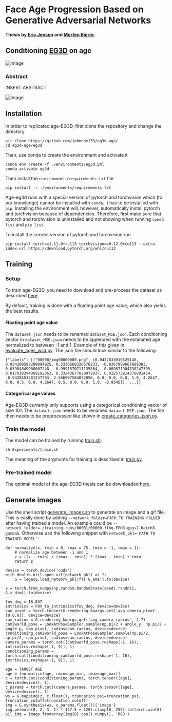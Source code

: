 # Face Age Progression Based on Generative Adversarial Networks

**Thesis by [Eric Jensen](https://www.linkedin.com/in/erickastljensen/) and [Morten Bjerre](https://www.linkedin.com/in/morten-bjerre/).**

## Conditioning [EG3D](https://github.com/NVlabs/eg3d) on age

![Image](./eg3d/example.gif)

### Abstract
INSERT ABSTRACT

![Image](./eg3d/example.png)

## Installation
In order to replicated age-EG3D, first clone the repository and change the directory

```
git clone https://github.com/johndoe133/eg3d-age/
cd eg3d-age/eg3d
```

Then, use conda to create the environment and activate it

```
conda env create -f ./environments/eg3d.yml
conda activate eg3d
```

Then install the `environments/requirements.txt` file

```
pip install -r ./environments/requirements.txt 
```

Age-eg3d runs with a special version of pytorch and torchvision which (to our knowledge) cannot be installed with `conda`. It has to be installed with `pip`. Installing the environment will, however, automatically install pytorch and torchvision because of dependencies. Therefore, first make sure that pytorch and torchvision is uninstalled and not showing when running `conda list` and `pip list`. 

To install the correct version of pytorch and torchvision run
```
pip install torch==1.11.0+cu113 torchvision==0.12.0+cu113 --extra-index-url https://download.pytorch.org/whl/cu113
```

## Training
### Setup
To train age-EG3D, you need to download and pre-process the dataset as described [here](https://github.com/NVlabs/eg3d#preparing-datasets:~:text=complete%20code%20example.-,Preparing%20datasets,-Datasets%20are%20stored).

By default, training is done with a floating point age value, which also yields the best results. 
#### Floating point age value
 The `dataset.json` needs to be renamed `dataset_MSE.json`. Each conditioning vector in `dataset_MSE.json` needs to be appended with the estimated age normalized to between -1 and 1. Example of this given in [evaluate_ages_wild.py](./eg3d/evaluate_ages_wild.py). The json file should look similar to the following:

```
{"labels": [["00000/img00000000.png", [0.9422833919525146, 0.034289587289094925, 0.3330560326576233, -0.8367999667889383, 0.03984849900007248, -0.9991570711135864, -0.009871904738247395, 0.017018394869192363, 0.33243677020072937, 0.022573914378881454, -0.9428553581237793, 2.566997504832856, 0.0, 0.0, 0.0, 1.0, 4.2647, 0.0, 0.5, 0.0, 4.2647, 0.5, 0.0, 0.0, 1.0, -0.9545]], ...]}
```

#### Categorical age values
Age-EG3D currently only supports using a categorical condtioning vector of size 101. The `dataset.json` needs to be renamed `dataset_MSE.json`. The file then needs to be preprocessed like shown in [create_categories_json.py](./eg3d/create_categories_json.py).

### Train the model
The model can be trained by running [train.sh](./eg3d/Experiments/train.sh):
```
sh Experiments/train.sh
```
The meaning of the argmunts for training is described in [train.py](./eg3d/train.py).

### Pre-trained model
The optimal model of the age-EG3D thesis can be downloaded [here](https://drive.google.com/file/d/1sLwxKsOPUjtZkT66VoPc9kjt8VtbAj3q/view?usp=sharing). 

## Generate images
Use the shell script [generate_images.sh](./eg3d/Experiments/generate_images.sh) to generate an image and a gif file. This is easily done by adding `--network_folder=PATH TO TRAINING FOLDER` after having trained a model. An example could be  `--network_folder=./training-runs/00001/00000-ffhq-FFHQ-gpus2-batch8-gamma5`. Otherwise use the following snippet with `network_pkl='PATH TO TRAINED MODEL'`:
```
def normalize(x, rmin = 0, rmax = 75, tmin = -1, tmax = 1):
    # normalize age between -1 and 1
    z = ((x - rmin) / (rmax - rmin)) * (tmax - tmin) + tmin
    return z

device = torch.device('cuda')
with dnnlib.util.open_url(network_pkl) as f:
    G = legacy.load_network_pkl(f)['G_ema'].to(device)

z = torch.from_numpy(np.random.RandomState(seed).randn(1, G.z_dim)).to(device)

fov_deg = 18.837
intrinsics = FOV_to_intrinsics(fov_deg, device=device)
cam_pivot = torch.tensor(G.rendering_kwargs.get('avg_camera_pivot', [0,0,0]), device=device)
cam_radius = G.rendering_kwargs.get('avg_camera_radius', 2.7)
cam2world_pose = LookAtPoseSampler.sample(np.pi/2 + angle_y, np.pi/2 + angle_p, cam_pivot, radius=cam_radius, device=device)
conditioning_cam2world_pose = LookAtPoseSampler.sample(np.pi/2, np.pi/2, cam_pivot, radius=cam_radius, device=device)
camera_params = torch.cat([cam2world_pose.reshape(-1, 16), intrinsics.reshape(-1, 9)], 1)
conditioning_params = torch.cat([conditioning_cam2world_pose.reshape(-1, 16), intrinsics.reshape(-1, 9)], 1)    

age = TARGET AGE
age = [normalize(age, rmin=age_min, rmax=age_max)]
c = torch.cat((conditioning_params, torch.tensor([age], device=device)), 1)
c_params = torch.cat((camera_params, torch.tensor([age], device=device)), 1)
ws = G.mapping(z, c.float(), truncation_psi=truncation_psi, truncation_cutoff=truncation_cutoff)
img = G.synthesis(ws, c_params.float())['image']
img.permute(0, 2, 3, 1) * 127.5 + 128).clamp(0, 255).to(torch.uint8)
pil_img = Image.fromarray(img[0].cpu().numpy(), 'RGB')
```
